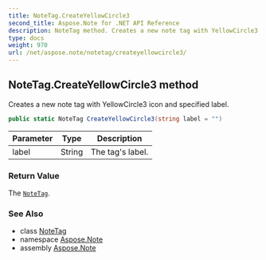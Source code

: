 ```yaml
---
title: NoteTag.CreateYellowCircle3
second_title: Aspose.Note for .NET API Reference
description: NoteTag method. Creates a new note tag with YellowCircle3 icon and specified label
type: docs
weight: 970
url: /net/aspose.note/notetag/createyellowcircle3/
---
```

## NoteTag.CreateYellowCircle3 method

Creates a new note tag with YellowCircle3 icon and specified label.

```csharp
public static NoteTag CreateYellowCircle3(string label = "")
```

| Parameter | Type | Description |
| --- | --- | --- |
| label | String | The tag's label. |

### Return Value

The [`NoteTag`](../).

### See Also

* class [NoteTag](../)
* namespace [Aspose.Note](../../notetag/)
* assembly [Aspose.Note](../../../)


